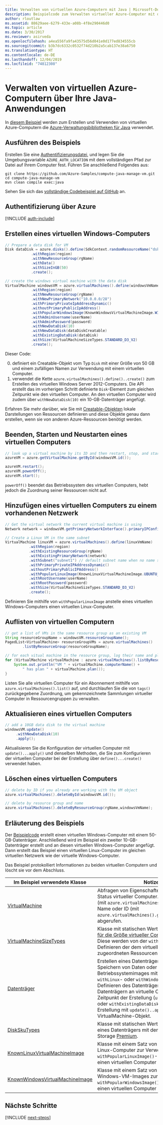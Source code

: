 ```yaml
---
title: Verwalten von virtuellen Azure-Computern mit Java | Microsoft-Dokumentation
description: Beispielcode zum Verwalten virtueller Azure-Computer mit dem Azure SDK für Java
author: rloutlaw
ms.assetid: 88629aee-6279-433e-a08b-4f8e290446d0
ms.topic: article
ms.date: 3/30/2017
ms.reviewer: asirveda
ms.openlocfilehash: a4ea556fa9fa43575d56d041e0d177ed834555cb
ms.sourcegitcommit: b3b7dc6332c0532f74d210b2a5cab137e38a6750
ms.translationtype: HT
ms.contentlocale: de-DE
ms.lasthandoff: 12/04/2019
ms.locfileid: "74812308"
---
```

# <a name="manage-azure-virtual-machines-from-your-java-applications"></a>Verwalten von virtuellen Azure-Computern über Ihre Java-Anwendungen

In [diesem Beispiel](https://github.com/Azure-Samples/compute-java-manage-vm/) werden zum Erstellen und Verwenden von virtuellen Azure-Computern die [Azure-Verwaltungsbibliotheken für Java](https://github.com/Azure/azure-sdk-for-java) verwendet.

## <a name="run-the-sample"></a>Ausführen des Beispiels

Erstellen Sie eine [Authentifizierungsdatei](https://github.com/Azure/azure-sdk-for-java/blob/master/AUTH.md), und legen Sie die Umgebungsvariable `AZURE_AUTH_LOCATION` mit dem vollständigen Pfad zur Datei auf Ihrem Computer fest. Führen Sie anschließend Folgendes aus:

```
git clone https://github.com/Azure-Samples/compute-java-manage-vm.git
cd compute-java-manage-vm
mvn clean compile exec:java
```

Sehen Sie sich das [vollständige Codebeispiel auf GitHub](https://github.com/Azure-Samples/compute-java-manage-vm/blob/master/src/main/java/com/microsoft/azure/management/compute/samples/ManageVirtualMachine.java) an.

## <a name="authenticate-with-azure"></a>Authentifizierung über Azure

[!INCLUDE [auth-include](includes/java-auth-include.md)]

## <a name="create-a-windows-virtual-machine"></a>Erstellen eines virtuellen Windows-Computers

```java
// Prepare a data disk for VM
Disk dataDisk = azure.disks().define(SdkContext.randomResourceName("dsk", 30))
            .withRegion(region)
            .withNewResourceGroup(rgName)
            .withData()
            .withSizeInGB(50)
            .create();

// create the windows virtual machine with the data disk            
VirtualMachine windowsVM = azure.virtualMachines().define(windowsVmName)
            .withRegion(region)
            .withNewResourceGroup(rgName)
            .withNewPrimaryNetwork("10.0.0.0/28")
            .withPrimaryPrivateIpAddressDynamic()
            .withoutPrimaryPublicIpAddress()
            .withPopularWindowsImage(KnownWindowsVirtualMachineImage.WINDOWS_SERVER_2012_R2_DATACENTER)
            .withAdminUsername(userName)
            .withAdminPassword(password)
            .withNewDataDisk(10)
            .withNewDataDisk(dataDiskCreatable)
            .withExistingDataDisk(dataDisk)
            .withSize(VirtualMachineSizeTypes.STANDARD_D3_V2)
            .create();
```

Dieser Code:   

0. definiert ein Creatable-Objekt vom Typ `Disk` mit einer Größe von 50 GB und einem zufälligen Namen zur Verwendung mit einem virtuellen Computer.
0. verwendet die Kette `azure.virtualMachines().define()..create()` zum Erstellen des virtuellen Windows Server 2012-Computers. Die API erstellt das im vorherigen Schritt definierte `Disk`-Element zum gleichen Zeitpunkt wie den virtuellen Computer. An den virtuellen Computer wird zudem über `withNewDataDisk(10)` ein 10-GB-Datenträger angefügt.

Erfahren Sie mehr darüber, wie Sie mit [Creatable<T>-Objekten](java-sdk-azure-concepts.md#Creatables) lokale Darstellungen von Ressourcen definieren und diese Objekte genau dann erstellen, wenn sie von anderen Azure-Ressourcen benötigt werden.

## <a name="stop-start-and-restart-a-virtual-machine"></a>Beenden, Starten und Neustarten eines virtuellen Computers

```java
// look up a virtual machine by its ID and then restart, stop, and start it
azureVM = azure.getVirtualMachine.getById(windowsVM.id());

azureVM.restart();
azureVM.powerOff();
azureVM.start();
```

`powerOff()` beendet das Betriebssystem des virtuellen Computers, hebt jedoch die Zuordnung seiner Ressourcen nicht auf.

## <a name="add-a-virtual-machine-to-an-existing-network"></a>Hinzufügen eines virtuellen Computers zu einem vorhandenen Netzwerk

```java
// Get the virtual network the current virtual machine is using
Network network = windowsVM.getPrimaryNetworkInterface().primaryIPConfiguration().getNetwork();

// Create a Linux VM in the same subnet
VirtualMachine linuxVM = azure.virtualMachines().define(linuxVmName)
           .withRegion(region)
           .withExistingResourceGroup(rgName)
           .withExistingPrimaryNetwork(network)
           .withSubnet("subnet1") // default subnet name when no name specified at creation
           .withPrimaryPrivateIPAddressDynamic()
           .withoutPrimaryPublicIPAddress()
           .withPopularLinuxImage(KnownLinuxVirtualMachineImage.UBUNTU_SERVER_16_04_LTS)
           .withRootUsername(userName)
           .withRootPassword(password)
           .withSize(VirtualMachineSizeTypes.STANDARD_D3_V2)
           .create();
```

Definieren Sie mithilfe von `withPopularLinuxImage` anstelle eines virtuellen Windows-Computers einen virtuellen Linux-Computer.


## <a name="list-virtual-machines"></a>Auflisten von virtuellen Computern

```java
// get a list of VMs in the same resource group as an existing VM
String resourceGroupName = windowsVM.resourceGroupName();
PagedList<VirtualMachine> resourceGroupVMs = azure.virtualMachines()
        .listByResourceGroup(resourceGroupName); 

// for each vitual machine in the resource group, log their name and plan
for (VirtualMachine virtualMachine : azure.virtualMachines().listByResourceGroup(resourceGroupName)) {
    System.out.println("VM " + virtualMachine.computerName() + 
        " has plan " + virtualMachine.plan());
}
```

Listen Sie alle virtuellen Computer für ein Abonnement mithilfe von `azure.virtualMachines().list()` auf, und durchlaufen Sie die von `tags()` zurückgegebene Zuordnung, um gekennzeichnete Sammlungen virtueller Computer in Ressourcengruppen zu verwalten.

## <a name="update-a-virtual-machine"></a>Aktualisieren eines virtuellen Computers

```java
// add a 10GB data disk to the virtual machine
windowsVM.update()
     .withNewDataDisk(10)
     .apply();
```

Aktualisieren Sie die Konfiguration der virtuellen Computer mit `update()...apply()` und denselben Methoden, die Sie zum Konfigurieren der virtuellen Computer bei der Erstellung über `define()...create()` verwendet haben.

## <a name="delete-a-virtual-machine"></a>Löschen eines virtuellen Computers

```java
// delete by ID if you already are working with the VM object
azure.virtualMachines().deleteById(windowsVM.id());

// delete by resource group and name
azure.virtualMachines().deleteByResourceGroup(rgName,windowsVmName);
```

## <a name="sample-explanation"></a>Erläuterung des Beispiels

Der [Beispielcode](https://github.com/Azure-Samples/compute-java-manage-vm/blob/master/src/main/java/com/microsoft/azure/management/compute/samples/ManageVirtualMachine.java) erstellt einen virtuellen Windows-Computer mit einem 50-GB-Datenträger. Anschließend wird im Beispiel ein zweiter 10-GB-Datenträger erstellt und an diesen virtuellen Windows-Computer angefügt.
Dann erstellt das Beispiel einen virtuellen Linux-Computer im gleichen virtuellen Netzwerk wie der virtuelle Windows-Computer.

Das Beispiel protokolliert Informationen zu beiden virtuellen Computern und löscht sie vor dem Abschluss.

| Im Beispiel verwendete Klasse | Notizen
|-------|-------|
| [VirtualMachine](https://docs.microsoft.com/java/api/com.microsoft.azure.management.compute._virtual_machine) | Abfragen von Eigenschaften und Verwalten des Status virtueller Computer. Wird in Listenform (mit `azure.virtualMachines().list()`) oder nach Name oder ID (mit `azure.virtualMachines().getByResourceGroup()`) abgerufen.
| [VirtualMachineSizeTypes](https://docs.microsoft.com/java/api/com.microsoft.azure.management.compute._virtual_machine_size_types) | Klasse mit statischen Werten, die den [Optionen für die Größe virtueller Computer](https://azure.microsoft.com/pricing/details/virtual-machines/linux/) entsprechen. Diese werden von der `withSize()`-Methode zum Definieren der dem virtuellen Computer zugeordneten Ressourcen verwendet.
| [Datenträger](https://docs.microsoft.com/java/api/com.microsoft.azure.management.compute._disk) | Erstellen eines Datenträgers mit `withData()` zum Speichern von Daten oder eines Betriebssystemimages mit der entsprechenden `withLinux`- oder `withWindows`-Methode (beim Definieren des Datenträgers). Anfügen von Datenträgern an virtuelle Computer zum Zeitpunkt der Erstellung (`using withNewDataDisk` oder `withExistingDataDisk`) oder nach der Erstellung mit `update()..apply()` für das VirtualMachine-Objekt.
| [DiskSkuTypes](https://docs.microsoft.com/java/api/com.microsoft.azure.management.compute._disk_sku_types) | Klasse mit statischen Werten zum Definieren eines Datenträgers mit dem Tarif Standard oder Storage [Premium](https://docs.microsoft.com/azure/storage/storage-premium-storage).
| [KnownLinuxVirtualMachineImage](https://docs.microsoft.com/java/api/com.microsoft.azure.management.compute._known_linux_virtual_machine_image) | Klasse mit einem Satz von Optionen für virtuelle Linux-Computer zur Verwendung mit der `withPopularLinuxImage()`-Methode, wenn Sie einen virtuellen Computer definieren.
| [KnownWindowsVirtualMachineImage](https://docs.microsoft.com/java/api/com.microsoft.azure.management.compute._known_windows_virtual_machine_image) | Klasse mit einem Satz von Optionen für Windows-VM-Images zur Verwendung mit der `withPopularWindowsImage()`-Methode, wenn Sie einen virtuellen Computer definieren.

## <a name="next-steps"></a>Nächste Schritte

[!INCLUDE [next-steps](includes/java-next-steps.md)]